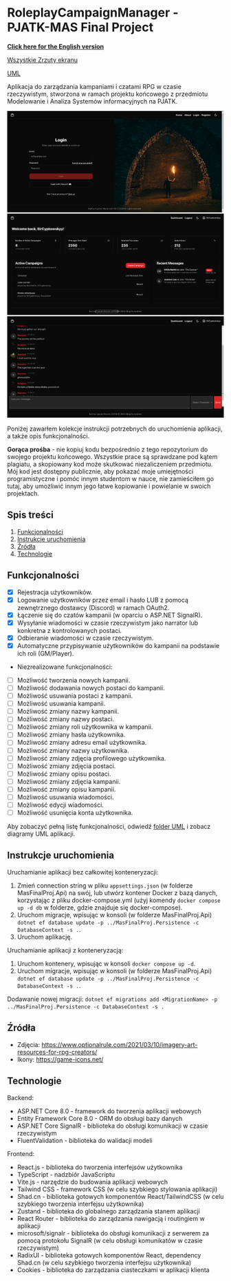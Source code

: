 # RoleplayCampaignManager - PJATK-MAS Final Project

**[Click here for the English version](README.en.md)**

[Wszystkie Zrzuty ekranu](static/)

[UML](UML/) 

Aplikacja do zarządzania kampaniami i czatami RPG w czasie rzeczywistym, stworzona w ramach projektu końcowego z przedmiotu Modelowanie i Analiza Systemów informacyjnych na PJATK.

![Zrzut ekranu 4](static/4.png)
![Zrzut ekranu 9](static/9.png)
![Zrzut ekranu 10](static/10.png)

Poniżej zawarłem kolekcje instrukcji potrzebnych do uruchomienia aplikacji, a także opis funkcjonalności.

**Gorąca prośba** - nie kopiuj kodu bezpośrednio z tego repozytorium do swojego projektu końcowego. Wszystkie prace są sprawdzane pod kątem plagiatu, a skopiowany kod może skutkować niezaliczeniem przedmiotu. Mój kod jest dostępny publicznie, aby pokazać moje umiejętności programistyczne i pomóc innym studentom w nauce, nie zamieściłem go tutaj, aby umożliwić innym jego łatwe kopiowanie i powielanie w swoich projektach.

## Spis treści

1. [Funkcjonalności](#funkcjonalności)
2. [Instrukcje uruchomienia](#instrukcje-uruchomienia)
3. [Źródła](#źródła)
4. [Technologie](#technologie)

## Funkcjonalności

- [x] Rejestracja użytkowników.
- [x] Logowanie użytkowników przez email i hasło LUB z pomocą zewnętrznego dostawcy (Discord) w ramach OAuth2.
- [x] Łączenie się do czatów kampanii (w oparciu o ASP.NET SignalR).
- [x] Wysyłanie wiadomości w czasie rzeczywistym jako narrator lub konkretna z kontrolowanych postaci.
- [x] Odbieranie wiadomości w czasie rzeczywistym.
- [x] Automatyczne przypisywanie użytkowników do kampanii na podstawie ich roli (GM/Player).

- Niezrealizowane funkcjonalności:
- [ ] Możliwość tworzenia nowych kampanii.
- [ ] Możliwość dodawania nowych postaci do kampanii.
- [ ] Możliwość usuwania postaci z kampanii.
- [ ] Możliwość usuwania kampanii.
- [ ] Możliwość zmiany nazwy kampanii.
- [ ] Możliwość zmiany nazwy postaci.
- [ ] Możliwość zmiany roli użytkownika w kampanii.
- [ ] Możliwość zmiany hasła użytkownika.
- [ ] Możliwość zmiany adresu email użytkownika.
- [ ] Możliwość zmiany nazwy użytkownika.
- [ ] Możliwość zmiany zdjęcia profilowego użytkownika.
- [ ] Możliwość zmiany zdjęcia postaci.
- [ ] Możliwość zmiany opisu postaci.
- [ ] Możliwość zmiany zdjęcia kampanii.
- [ ] Możliwość zmiany opisu kampanii.
- [ ] Możliwość usuwania wiadomości.
- [ ] Możliwość edycji wiadomości.
- [ ] Możliwość usunięcia konta użytkownika.

Aby zobaczyć pełną listę funkcjonalności, odwiedź [folder UML](UML) i zobacz diagramy UML aplikacji.

## Instrukcje uruchomienia

Uruchamianie aplikacji bez całkowitej konteneryzacji:

1. Zmień connection string w pliku `appsettings.json` (w folderze MasFinalProj.Api) na swój, lub utwórz kontener Docker z bazą danych, korzystając z pliku docker-compose.yml (użyj komendy `docker compose up -d db` w folderze, gdzie znajduje się docker-compose).
2. Uruchom migracje, wpisując w konsoli (w folderze MasFinalProj.Api) `dotnet ef database update -p ../MasFinalProj.Persistence -c DatabaseContext -s .`.
3. Uruchom aplikację.

Uruchamianie aplikacji z konteneryzacją:

1. Uruchom kontenery, wpisując w konsoli `docker compose up -d`.
2. Uruchom migracje, wpisując w konsoli (w folderze MasFinalProj.Api) `dotnet ef database update -p ../MasFinalProj.Persistence -c DatabaseContext -s .`.

Dodawanie nowej migracji:
`dotnet ef migrations add <MigrationName> -p ../MasFinalProj.Persistence -c DatabaseContext -s .`

## Źródła

- Zdjęcia: https://www.optionalrule.com/2021/03/10/imagery-art-resources-for-rpg-creators/
- Ikony: https://game-icons.net/

## Technologie

Backend:
- ASP.NET Core 8.0 - framework do tworzenia aplikacji webowych
- Entity Framework Core 8.0 - ORM do obsługi bazy danych
- ASP.NET Core SignalR - biblioteka do obsługi komunikacji w czasie rzeczywistym
- FluentValidation - biblioteka do walidacji modeli

Frontend:
- React.js - biblioteka do tworzenia interfejsów użytkownika
- TypeScript - nadzbiór JavaScriptu
- Vite.js - narzędzie do budowania aplikacji webowych
- Tailwind CSS - framework CSS (w celu szybkiego stylowania aplikacji)
- Shad.cn - biblioteka gotowych komponentów React/TailwindCSS (w celu szybkiego tworzenia interfejsu użytkownika)
- Zustand - biblioteka do globalnego zarządzania stanem aplikacji
- React Router - biblioteka do zarządzania nawigacją i routingiem w aplikacji
- microsoft/signalr - biblioteka do obsługi komunikacji z serwerem za pomocą protokołu SignalR (w celu obsługi komunikatów w czasie rzeczywistym)
- RadixUI - biblioteka gotowych komponentów React, dependency Shad.cn (w celu szybkiego tworzenia interfejsu użytkownika)
- Cookies - biblioteka do zarządzania ciasteczkami w aplikacji klienta
